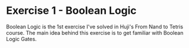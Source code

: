 # Exercise 1 - Boolean Logic
Boolean Logic is the 1st exercise I've solved in Huji's From Nand to Tetris course.
The main idea behind this exercise is to get familiar with Boolean Logic Gates.
